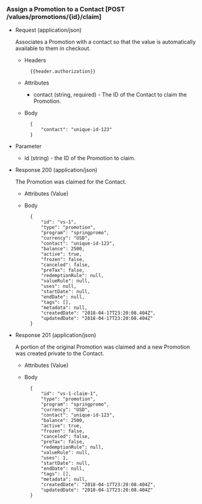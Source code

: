 ### Assign a Promotion to a Contact [POST /values/promotions/{id}/claim]

+ Request (application/json)

    Associates a Promotion with a contact so that the value is automatically available to them in checkout. 

     + Headers
     
             {{header.authorization}}
 
     + Attributes
         + contact (string, required) - The ID of the Contact to claim the Promotion.
         
     + Body
     
             {
                 "contact": "unique-id-123"
             }

+ Parameter
    + id (string) - the ID of the Promotion to claim.

+ Response 200 (application/json)
    
    The Promotion was claimed for the Contact.

    + Attributes (Value)

    + Body

            {
                "id": "vs-1",
                "type": "promotion",
                "program": "springpromo",
                "currency": "USD",
                "contact": "unique-id-123",
                "balance": 2500,
                "active": true,
                "frozen": false,
                "canceled": false,
                "preTax": false,
                "redemptionRule": null,
                "valueRule": null,
                "uses": null,
                "startDate": null,
                "endDate": null,
                "tags": [],
                "metadata": null,
                "createdDate": "2018-04-17T23:20:08.404Z",
                "updatedDate": "2018-04-17T23:20:08.404Z"
            }

+ Response 201 (application/json)
    
    A portion of the original Promotion was claimed and a new Promotion was created private to the Contact.

    + Attributes (Value)

    + Body

            {
                "id": "vs-1-claim-1",
                "type": "promotion",
                "program": "springpromo",
                "currency": "USD",
                "contact": "unique-id-123",
                "balance": 2500,
                "active": true,
                "frozen": false,
                "canceled": false,
                "preTax": false,
                "redemptionRule": null,
                "valueRule": null,
                "uses": 1,
                "startDate": null,
                "endDate": null,
                "tags": [],
                "metadata": null,
                "createdDate": "2018-04-17T23:20:08.404Z",
                "updatedDate": "2018-04-17T23:20:08.404Z"
            }
